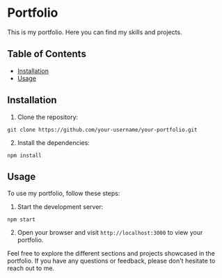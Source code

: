 # Portfolio

This is my portfolio. Here you can find my skills and projects.

## Table of Contents

- [Installation](#installation)
- [Usage](#usage)

## Installation

1. Clone the repository:
  ```
  git clone https://github.com/your-username/your-portfolio.git
  ```

2. Install the dependencies:
  ```
  npm install
  ```
  
## Usage
To use my portfolio, follow these steps:

1. Start the development server:
  ```
  npm start
  ```

2. Open your browser and visit `http://localhost:3000` to view your portfolio.

Feel free to explore the different sections and projects showcased in the portfolio. If you have any questions or feedback, please don't hesitate to reach out to me.
